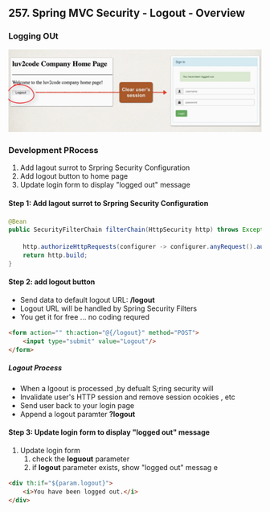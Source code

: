 ## 257. Spring MVC Security - Logout - Overview

### Logging OUt 
![img.png](img.png)


### Development PRocess 
1. Add lagout surrot to Srpring Security Configuration 
2. Add logout button to home page 
3. Update login form to display "logged out" message 

#### Step 1: Add lagout surrot to Srpring Security Configuration 

```java
@Bean 
public SecurityFilterChain filterChain(HttpSecurity http) throws Exception {
    
    http.authorizeHttpRequests(configurer -> configurer.anyRequest().authenticated()).formLogin(form -> form.loginPage("/showMyLoginPage").loginProcessingUrl("/authenticateTheUser").permitAll()).logout(logout -> logout.permitAll()); 
    return http.build; 
}
```

#### Step 2: add logout button 
* Send data to default logout URL: **/logout**
* Logout URL will be handled by Spring Security Filters 
* You get it for free ... no coding requred 

```html
<form action="" th:action="@{/logout}" method="POST">
    <input type="submit" value="Logout"/>
</form>
```

##### Logout Process
* When a lgoout is processed ,by defualt S;ring security will 
* Invalidate user's HTTP session and remove session ocokies , etc
* Send user back to your login page 
* Append a logout paramter **?logout** 

#### Step 3: Update login form to display "logged out" message 
1. Update login form 
   1. check the **loguout** parameter 
   2. if **logout** parameter exists, show "logged out" messag e


```html
<div th:if="${param.logout}">
    <i>You have been logged out.</i>
</div>
```